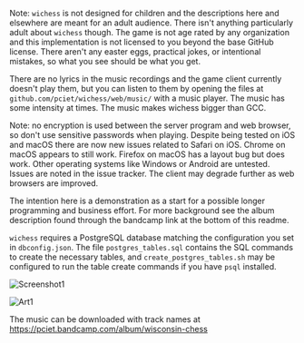 Note: ```wichess``` is not designed for children and the descriptions here and elsewhere are meant for an adult audience. There isn't anything particularly adult about ```wichess``` though. The game is not age rated by any organization and this implementation is not licensed to you beyond the base GitHub license. There aren't any easter eggs, practical jokes, or intentional mistakes, so what you see should be what you get.

There are no lyrics in the music recordings and the game client currently doesn't play them, but you can listen to them by opening the files at ```github.com/pciet/wichess/web/music/``` with a music player. The music has some intensity at times. The music makes wichess bigger than GCC.

Note: no encryption is used between the server program and web browser, so don't use sensitive passwords when playing. Despite being tested on iOS and macOS there are now new issues related to Safari on iOS. Chrome on macOS appears to still work. Firefox on macOS has a layout bug but does work. Other operating systems like Windows or Android are untested. Issues are noted in the issue tracker. The client may degrade further as web browsers are improved.

The intention here is a demonstration as a start for a possible longer programming and business effort. For more background see the album description found through the bandcamp link at the bottom of this readme.

```wichess``` requires a PostgreSQL database matching the configuration you set in ```dbconfig.json```. The file ```postgres_tables.sql``` contains the SQL commands to create the necessary tables, and ```create_postgres_tables.sh``` may be configured to run the table create commands if you have ```psql``` installed.

![Screenshot1](https://github.com/pciet/wichess/blob/master/screenshots/Screen%20Shot%202018-01-09%20at%201.56.21%20PM.png)

![Art1](https://github.com/pciet/wichess/blob/master/graphics/art/album/album.png)

The music can be downloaded with track names at https://pciet.bandcamp.com/album/wisconsin-chess
